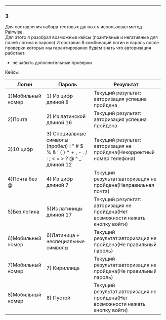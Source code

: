 ---
### 3
Для составления набора тестовых данных я использовал метод Pairwise.  
Для этого я разобрал возможные кейсы (позитивные и негативные для полей логина и пароля)
И составил 8 комбинаций логин и пароль после проверки которых мы гарантированно будем знать что авторизация работает.
+ не забыть дополнительные проверки

Кейсы

Логин | Пароль | Результат
---|---|---
1)Мобильный номер  |   1) Из цифр длиной 8  | Текущий результат: авторизация успешна пройдена | 
2)Почта| 2) Из латинской длиной 16 |  Текущий результат: авторизация успешна пройдена |
3)10 цифр |              3) Специальные символы  (пробел) ! " # $ % & ' ( ) * + , - . / : ; < = > ? @ ^ _` длиной 12| Текущий результат: авторизация не пройдена(Некорректный номер телефона)| 
4)Почта без @ |       4) Из цифр длиной 7 |  Текущий результат:авторизация не пройдена(Неправильная почта)|
5)Без логина |            5)Из латиницы длиной 17 |Текущий результат: авторизация не пройдена(Нет возможности нажать кнопку войти)|
6)Мобильный номер|  6)Латиница + неспециальные символы |Текущий результат:авторизация не пройдена(Не правильный пароль)|
7)Мобильный номер | 7) Кириллица | Текущий результат:авторизация не пройдена(Не правильный пароль)
8)Мобильный номер|  8) Пустой | Текущий результат:авторизация не пройдена(Нет возможности нажать кнопку войти)
